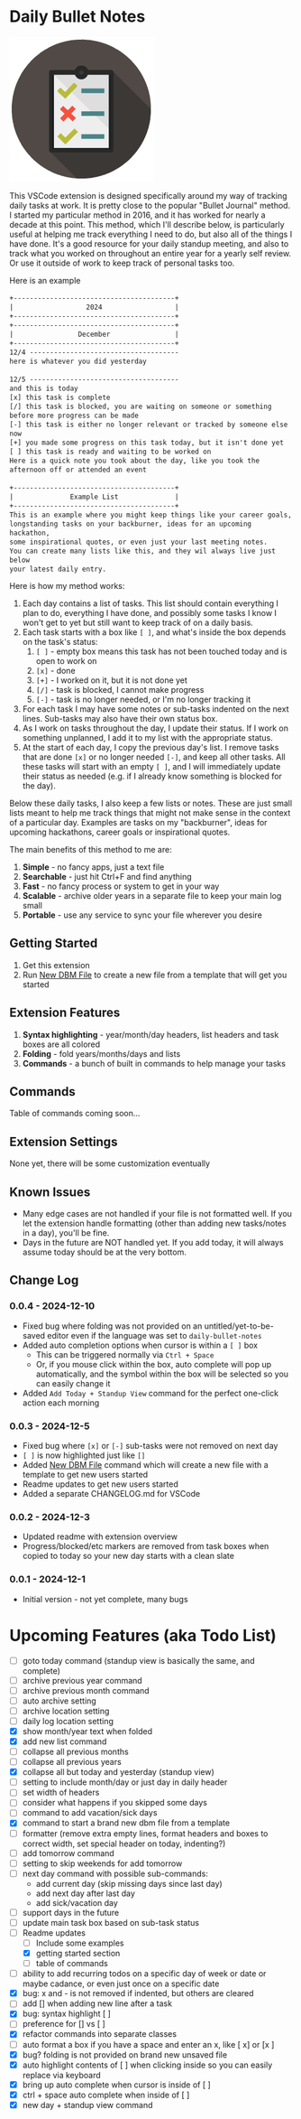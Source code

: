 # Daily Bullet Notes

![ ](images/icon-256.png)

This VSCode extension is designed specifically around my way of tracking daily tasks at work. It is pretty close to the popular "Bullet Journal" method. I started my particular method in 2016, and it has worked for nearly a decade at this point. This method, which I'll describe below, is particularly useful at helping me track everything I need to do, but also all of the things I have done. It's a good resource for your daily standup meeting, and also to track what you worked on throughout an entire year for a yearly self review. Or use it outside of work to keep track of personal tasks too.

Here is an example
```
+----------------------------------------+
|                  2024                  |
+----------------------------------------+
+----------------------------------------+
|                December                |
+----------------------------------------+
12/4 -------------------------------------
here is whatever you did yesterday

12/5 -------------------------------------
and this is today
[x] this task is complete
[/] this task is blocked, you are waiting on someone or something before more progress can be made
[-] this task is either no longer relevant or tracked by someone else now
[+] you made some progress on this task today, but it isn't done yet
[ ] this task is ready and waiting to be worked on
Here is a quick note you took about the day, like you took the afternoon off or attended an event

+----------------------------------------+
|              Example List              |
+----------------------------------------+
This is an example where you might keep things like your career goals,
longstanding tasks on your backburner, ideas for an upcoming hackathon,
some inspirational quotes, or even just your last meeting notes.
You can create many lists like this, and they wil always live just below
your latest daily entry.
```

Here is how my method works:
1. Each day contains a list of tasks. This list should contain everything I plan to do, everything I have done, and possibly some tasks I know I won't get to yet but still want to keep track of on a daily basis.
2. Each task starts with a box like `[ ]`, and what's inside the box depends on the task's status:
   1. `[ ]` - empty box means this task has not been touched today and is open to work on
   2. `[x]` - done
   3. `[+]` - I worked on it, but it is not done yet
   4. `[/]` - task is blocked, I cannot make progress
   5. `[-]` - task is no longer needed, or I'm no longer tracking it
3. For each task I may have some notes or sub-tasks indented on the next lines. Sub-tasks may also have their own status box.
4. As I work on tasks throughout the day, I update their status. If I work on something unplanned, I add it to my list with the appropriate status.
5. At the start of each day, I copy the previous day's list. I remove tasks that are done `[x]` or no longer needed `[-]`, and keep all other tasks. All these tasks will start with an empty `[ ]`, and I will immediately update their status as needed (e.g. if I already know something is blocked for the day).

Below these daily tasks, I also keep a few lists or notes. These are just small lists meant to help me track things that might not make sense in the context of a particular day. Examples are tasks on my "backburner", ideas for upcoming hackathons, career goals or inspirational quotes.

The main benefits of this method to me are:
1. **Simple** - no fancy apps, just a text file
2. **Searchable** - just hit Ctrl+F and find anything
3. **Fast** - no fancy process or system to get in your way
4. **Scalable** - archive older years in a separate file to keep your main log small
5. **Portable** - use any service to sync your file wherever you desire

## Getting Started

1. Get this extension
2. Run [New DBM File](command:daily-bullet-notes.newFile) to create a new file from a template that will get you started

## Extension Features

1. **Syntax highlighting** - year/month/day headers, list headers and task boxes are all colored
2. **Folding** - fold years/months/days and lists
3. **Commands** - a bunch of built in commands to help manage your tasks

## Commands

Table of commands coming soon...

## Extension Settings

None yet, there will be some customization eventually

## Known Issues

* Many edge cases are not handled if your file is not formatted well. If you let the extension handle formatting (other than adding new tasks/notes in a day), you'll be fine.
* Days in the future are NOT handled yet. If you add today, it will always assume today should be at the very bottom.

## Change Log

### 0.0.4 - 2024-12-10

* Fixed bug where folding was not provided on an untitled/yet-to-be-saved editor even if the language was set to `daily-bullet-notes`
* Added auto completion options when cursor is within a `[ ]` box
  * This can be triggered normally via `Ctrl + Space`
  * Or, if you mouse click within the box, auto complete will pop up automatically, and the symbol within the box will be selected so you can easily change it
* Added `Add Today + Standup View` command for the perfect one-click action each morning

### 0.0.3 - 2024-12-5

* Fixed bug where `[x]` or `[-]` sub-tasks were not removed on next day
* `[ ]` is now highlighted just like `[]`
* Added [New DBM File](command:daily-bullet-notes.newFile) command which will create a new file with a template to get new users started
* Readme updates to get new users started
* Added a separate CHANGELOG.md for VSCode

### 0.0.2 - 2024-12-3

* Updated readme with extension overview
* Progress/blocked/etc markers are removed from task boxes when copied to today so your new day starts with a clean slate

### 0.0.1 - 2024-12-1

* Initial version - not yet complete, many bugs

# Upcoming Features (aka Todo List)

* [ ] goto today command (standup view is basically the same, and complete)
* [ ] archive previous year command
* [ ] archive previous month command
* [ ] auto archive setting
* [ ] archive location setting
* [ ] daily log location setting
* [x] show month/year text when folded
* [x] add new list command
* [ ] collapse all previous months
* [ ] collapse all previous years
* [x] collapse all but today and yesterday (standup view)
* [ ] setting to include month/day or just day in daily header
* [ ] set width of headers
* [ ] consider what happens if you skipped some days
* [ ] command to add vacation/sick days
* [x] command to start a brand new dbm file from a template
* [ ] formatter (remove extra empty lines, format headers and boxes to correct width, set special header on today, indenting?)
* [ ] add tomorrow command
* [ ] setting to skip weekends for add tomorrow
* [ ] next day command with possible sub-commands:
    * add current day (skip missing days since last day)
    * add next day after last day
    * add sick/vacation day
* [ ] support days in the future
* [ ] update main task box based on sub-task status
* [ ] Readme updates
  * [ ] Include some examples
  * [x] getting started section
  * [ ] table of commands
* [ ] ability to add recurring todos on a specific day of week or date or maybe cadance, or even just once on a specific date
* [x] bug: x and - is not removed if indented, but others are cleared
* [ ] add [] when adding new line after a task
* [x] bug: syntax highlight [ ]
* [ ] preference for [] vs [ ]
* [x] refactor commands into separate classes
* [ ] auto format a box if you have a space and enter an x, like [ x] or [x ]
* [x] bug? folding is not provided on brand new unsaved file
* [x] auto highlight contents of [ ] when clicking inside so you can easily replace via keyboard
* [x] bring up auto complete when cursor is inside of [ ]
* [x] ctrl + space auto complete when inside of [ ]
* [x] new day + standup view command